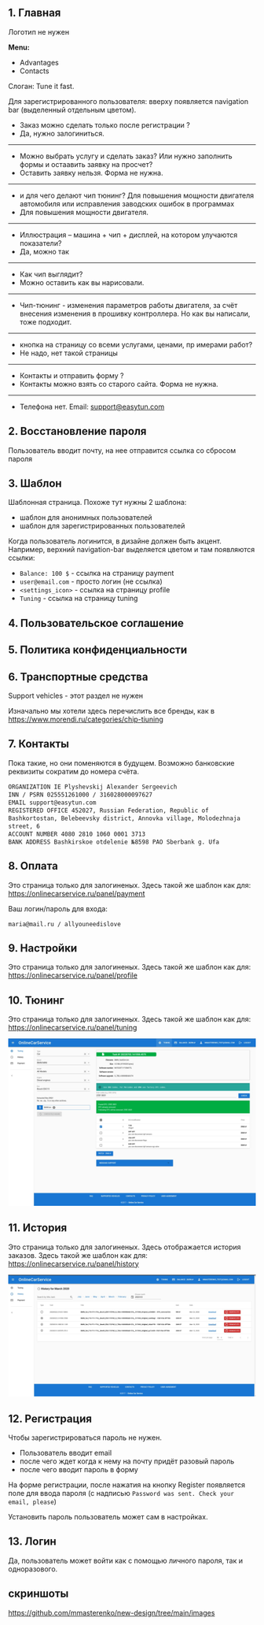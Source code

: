 ## 1. Главная


Логотип не нужен

**Menu:**

- Advantages
- Contacts

Слоган: Tune it fast.

Для зарегистрированного пользователя:
вверху появляется navigation bar (выделенный отдельным цветом).


- Заказ можно сделать только после регистрации ?
- Да, нужно залогиниться.
---
- Можно выбрать услугу и сделать заказ? Или нужно  заполнить формы и остаавить заявку на просчет?
- Оставить заявку нельзя. Форма не нужна.
---
- и для чего делают чип тюнинг? Для повышения мощности двигателя автомобиля или исправления заводских ошибок  в программах
- Для повышения мощности двигателя. 
---
- Иллюстрация – машина + чип + дисплей, на котором улучаются показатели?
- Да, можно так
---
- Как чип выглядит?
- Можно оставить как вы нарисовали.
---
- Чип-тюнинг - изменения параметров работы двигателя, за счёт внесения изменения в прошивку контроллера.
Но как вы написали, тоже подходит.
---
- кнопка на страницу со всеми услугами, ценами, пр
имерами работ?
- Не надо, нет такой страницы
---
- Контакты и отправить форму ?
- Контакты можно взять со старого сайта. Форма не нужна.
---
- Телефона нет. Email: support@easytun.com

## 2. Восстановление пароля

Пользователь вводит почту, на нее отправится ссылка со сбросом пароля

## 3. Шаблон

Шаблонная страница.
Похоже тут нужны 2 шаблона:
- шаблон для анонимных пользователей
- шаблон для зарегистрированных пользователей

Когда пользователь логинится, в дизайне должен быть акцент. Например, верхний navigation-bar выделяется цветом и там появляются ссылки:
- `Balance: 100 $`        - ссылка на страницу payment
- `user@email.com`        - просто логин (не ссылка)
- `<settings_icon>`       - ссылка на страницу profile
- `Tuning`                - ссылка на страницу tuning

## 4. Пользовательское соглашение 

## 5. Политика конфиденциальности

## 6. Транспортные средства

Support vehicles - этот раздел не нужен

Изначально мы хотели здесь перечислить все бренды, как в https://www.morendi.ru/categories/chip-tiuning


## 7. Контакты

Пока такие, но они поменяются в будущем.
Возможно банковские реквизиты сократим до номера счёта.

```
ORGANIZATION IE Plyshevskij Alexander Sergeevich
INN / PSRN 025551261000 / 316028000097627
EMAIL support@easytun.com
REGISTERED OFFICE 452027, Russian Federation, Republic of Bashkortostan, Belebeevsky district, Annovka village, Molodezhnaja street, 6
ACCOUNT NUMBER 4080 2810 1060 0001 3713
BANK ADDRESS Bashkirskoe otdelenie №8598 PAO Sberbank g. Ufa
```


## 8. Оплата

Это страница только для залогиненых.
Здесь такой же шаблон как для:
https://onlinecarservice.ru/panel/payment


Ваш логин/пароль для входа:
```
maria@mail.ru / allyouneedislove
```


## 9. Настройки

Это страница только для залогиненых.
Здесь такой же шаблон как для:
https://onlinecarservice.ru/panel/profile


## 10. Тюнинг

Это страница только для залогиненых.
Здесь такой же шаблон как для:
https://onlinecarservice.ru/panel/tuning

![скриншот](./images/tuning_3.jpg)


## 11. История

Это страница только для залогиненых.
Здесь отображается история заказов.
Здесь такой же шаблон как для:
https://onlinecarservice.ru/panel/history

![скриншот](./images/history_1.jpg)


## 12. Регистрация

Чтобы зарегистрироваться пароль не нужен.
- Пользователь вводит email
- после чего ждет когда к нему на почту придёт разовый пароль
- после чего вводит пароль в форму

На форме регистрации, после нажатия на кнопку Register появляется поле для ввода пароля (с надписью `Password was sent. Check your email, please`)

Установить пароль пользователь может сам в настройках.


## 13. Логин

Да, пользователь может войти как с помощью личного пароля, так и одноразового.


## скриншоты

https://github.com/mmasterenko/new-design/tree/main/images

